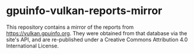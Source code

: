 # gpuinfo-vulkan-reports-mirror

This repository contains a mirror of the reports from <https://vulkan.gpuinfo.org>.
They were obtained from that database via the site's API, and are re-published
under a Creative Commons Attribution 4.0 International License.
